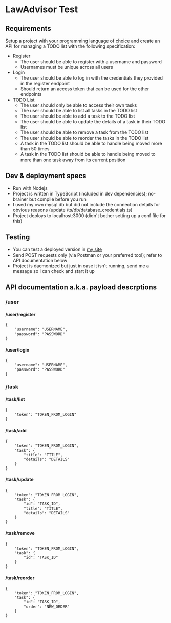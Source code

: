 # LawAdvisor Test
## Requirements
Setup a project with your programming language of choice and create an API for managing a TODO list with the following specification:
- Register
    - The user should be able to register with a username and password
    - Usernames must be unique across all users
- Login
    - The user should be able to log in with the credentials they provided in the register endpoint
    - Should return an access token that can be used for the other endpoints
- TODO List
    - The user should only be able to access their own tasks
    - The user should be able to list all tasks in the TODO list
    - The user should be able to add a task to the TODO list
    - The user should be able to update the details of a task in their TODO list
    - The user should be able to remove a task from the TODO list
    - The user should be able to reorder the tasks in the TODO list
    - A task in the TODO list should be able to handle being moved more than 50 times
    - A task in the TODO list should be able to handle being moved to more than one task away from its current position
## Dev & deployment specs
- Run with Nodejs
- Project is written in TypeScript (included in dev dependencies); no-brainer but compile before you run
- I used my own mysql db but did not include the connection details for obvious reasons (update /ts/db/database_credentials.ts)
- Project deploys to localhost:3000 (didn't bother setting up a conf file for this)
## Testing
- You can test a deployed version in [my site](code.benndl.com:3000)
- Send POST requests only (via Postman or your preferred tool); refer to API documentation below
- Project is daemonized but just in case it isn't running, send me a message so I can check and start it up
## API documentation a.k.a. payload descrptions
### /user
#### /user/register
```
{
    "username": "USERNAME",
    "password": "PASSWORD"
}
```
#### /user/login
```
{
    "username": "USERNAME",
    "password": "PASSWORD"
}
```
### /task
#### /task/list
```
{
    "token": "TOKEN_FROM_LOGIN"
}
```
#### /task/add
```
{
    "token": "TOKEN_FROM_LOGIN",
    "task": {
        "title": "TITLE",
        "details": "DETAILS"
    }
}
```

#### /task/update
```
{
    "token": "TOKEN_FROM_LOGIN",
    "task": {
        "id": "TASK_ID",
        "title": "TITLE",
        "details": "DETAILS"
    }
}
```

#### /task/remove
```
{
    "token": "TOKEN_FROM_LOGIN",
    "task": {
        "id": "TASK_ID"
    }
}
```

#### /task/reorder
```
{
    "token": "TOKEN_FROM_LOGIN",
    "task": {
        "id": "TASK_ID",
        "order": "NEW_ORDER"
    }
}
```